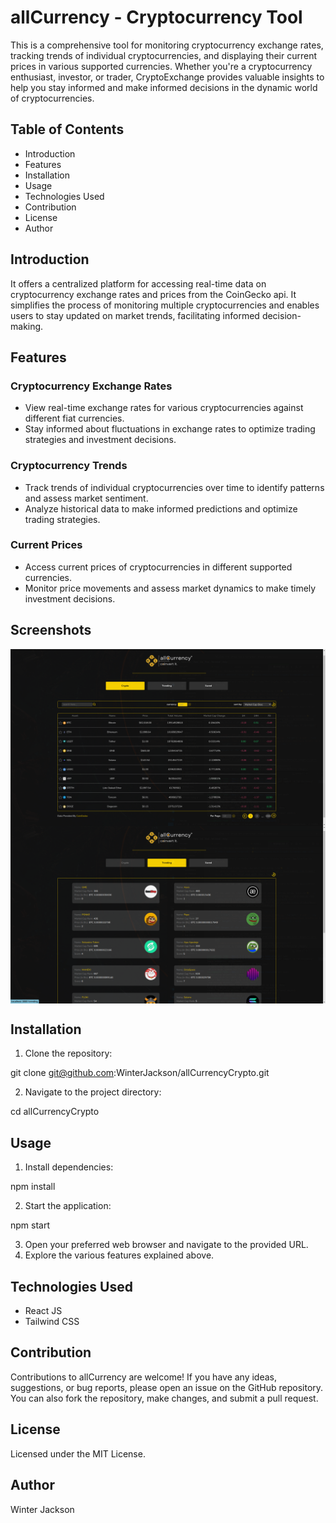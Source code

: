 # allCurrency - Cryptocurrency Tool

This is a comprehensive tool for monitoring cryptocurrency exchange rates, tracking trends of individual cryptocurrencies, and displaying their current prices in various supported currencies. Whether you're a cryptocurrency enthusiast, investor, or trader, CryptoExchange provides valuable insights to help you stay informed and make informed decisions in the dynamic world of cryptocurrencies.

## Table of Contents
- Introduction
- Features
- Installation
- Usage
- Technologies Used
- Contribution
- License
- Author

## Introduction
It offers a centralized platform for accessing real-time data on cryptocurrency exchange rates and prices from the CoinGecko api. It simplifies the process of monitoring multiple cryptocurrencies and enables users to stay updated on market trends, facilitating informed decision-making.

## Features

### Cryptocurrency Exchange Rates
- View real-time exchange rates for various cryptocurrencies against different fiat currencies.
- Stay informed about fluctuations in exchange rates to optimize trading strategies and investment decisions.

### Cryptocurrency Trends
- Track trends of individual cryptocurrencies over time to identify patterns and assess market sentiment.
- Analyze historical data to make informed predictions and optimize trading strategies.

### Current Prices
- Access current prices of cryptocurrencies in different supported currencies.
- Monitor price movements and assess market dynamics to make timely investment decisions.

## Screenshots

<div style="display: grid; justify-content: center;">
    <img src="./src/assets/acc.png" alt="Screenshot 1" style="width: 100%;">
    <img src="./src/assets/acc2.png" alt="Screenshot 2" style="width: 100%;">
</div>

## Installation
1. Clone the repository:

git clone git@github.com:WinterJackson/allCurrencyCrypto.git

2. Navigate to the project directory:

cd allCurrencyCrypto

## Usage
1. Install dependencies:

npm install

2. Start the application:

npm start

3. Open your preferred web browser and navigate to the provided URL.
4. Explore the various features explained above.

## Technologies Used
- React JS
- Tailwind CSS

## Contribution
Contributions to allCurrency are welcome! If you have any ideas, suggestions, or bug reports, please open an issue on the GitHub repository. You can also fork the repository, make changes, and submit a pull request.

## License
Licensed under the MIT License.

## Author
Winter Jackson


